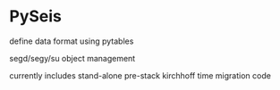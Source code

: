 PySeis
======

define data format using pytables

segd/segy/su object management

currently includes stand-alone pre-stack kirchhoff time migration code